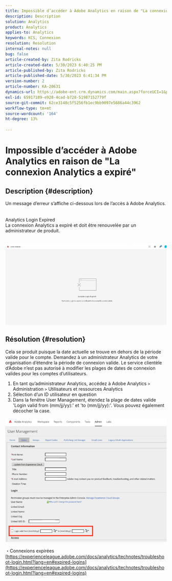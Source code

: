 ```yaml
---
title: Impossible d’accéder à Adobe Analytics en raison de "La connexion Analytics a expiré"
description: Description
solution: Analytics
product: Analytics
applies-to: Analytics
keywords: KCS, Connexion
resolution: Resolution
internal-notes: null
bug: false
article-created-by: Zita Rodricks
article-created-date: 5/30/2023 6:40:25 PM
article-published-by: Zita Rodricks
article-published-date: 5/30/2023 6:41:34 PM
version-number: 2
article-number: KA-20631
dynamics-url: https://adobe-ent.crm.dynamics.com/main.aspx?forceUCI=1&pagetype=entityrecord&etn=knowledgearticle&id=98653e6b-19ff-ed11-8f6e-6045bd0063aa
exl-id: 65917189-e928-4cad-b728-51987152779f
source-git-commit: 62ce3148c5f5256fb1ec9bb9097e5686a44c3962
workflow-type: tm+mt
source-wordcount: '164'
ht-degree: 13%

---
```


# Impossible d’accéder à Adobe Analytics en raison de &quot;La connexion Analytics a expiré&quot;

## Description {#description}

Un message d’erreur s’affiche ci-dessous lors de l’accès à Adobe Analytics.<br><br>
<br>Analytics Login Expired
<br>La connexion Analytics a expiré et doit être renouvelée par un administrateur de produit.
<br> <br><br>![](assets/___9a653e6b-19ff-ed11-8f6e-6045bd0063aa___.jpeg)

## Résolution {#resolution}


Cela se produit puisque la date actuelle se trouve en dehors de la période valide pour le compte. Demandez à un administrateur Analytics de votre organisation d’étendre la période de connexion valide. Le service clientèle d’Adobe n’est pas autorisé à modifier les plages de dates de connexion valides pour les comptes d’utilisateurs.

1. En tant qu’administrateur Analytics, accédez à Adobe Analytics `>`  Administration `>`  Utilisateurs et ressources Analytics
2. Sélection d’un ID utilisateur en question
3. Dans la fenêtre User Management, étendez la plage de dates valide &#39;Login valid from (mm/jj/yy):&#39; et &#39;to (mm/jj/yy):&#39;. Vous pouvez également décocher la case.


![](assets/6282c86d-563a-ed11-9db0-0022480869de.png)

・Connexions expirées
[https://experienceleague.adobe.com/docs/analytics/technotes/troubleshoot-login.html?lang=en#expired-logins](https://experienceleague.adobe.com/docs/analytics/technotes/troubleshoot-login.html?lang=en#expired-logins)
